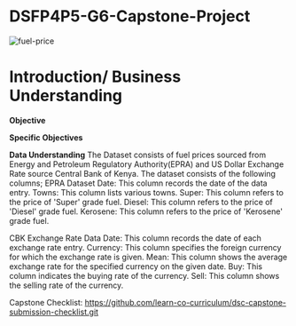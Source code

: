 # DSFP4P5-G6-Capstone-Project
![fuel-price](https://github.com/Kichimbi/DSFP4P5-G6-Capstone-Project/assets/118848352/e6f6c958-ddeb-4387-a768-946286925400)


# Introduction/ Business Understanding


**Objective**


**Specific Objectives**

**Data Understanding**
The Dataset consists of fuel prices sourced from Energy and Petroleum Regulatory Authority(EPRA) and US Dollar Exchange Rate source Central Bank of Kenya. 
The dataset consists of the following columns;
EPRA Dataset
Date: This column records the date of the data entry.
Towns: This column lists various towns.
Super: This column refers to the price of 'Super' grade fuel.
Diesel: This column refers to the price of 'Diesel' grade fuel.
Kerosene: This column refers to the price of 'Kerosene' grade fuel.

CBK Exchange Rate Data
Date: This column records the date of each exchange rate entry.
Currency: This column specifies the foreign currency for which the exchange rate is given.
Mean: This column shows the average exchange rate for the specified currency on the given date. 
Buy: This column indicates the buying rate of the currency.
Sell: This column shows the selling rate of the currency.


Capstone Checklist: https://github.com/learn-co-curriculum/dsc-capstone-submission-checklist.git
